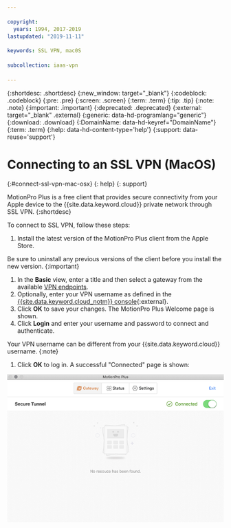 ```yaml
---

copyright:
  years: 1994, 2017-2019
lastupdated: "2019-11-11"

keywords: SSL VPN, mac0S

subcollection: iaas-vpn

---
```


{:shortdesc: .shortdesc}
{:new_window: target="_blank"}
{:codeblock: .codeblock}
{:pre: .pre}
{:screen: .screen}
{:term: .term}
{:tip: .tip}
{:note: .note}
{:important: .important}
{:deprecated: .deprecated}
{:external: target="_blank" .external}
{:generic: data-hd-programlang="generic"}
{:download: .download}
{:DomainName: data-hd-keyref="DomainName"}
{:term: .term}
{:help: data-hd-content-type='help'}
{:support: data-reuse='support'}

# Connecting to an SSL VPN (MacOS)
{:#connect-ssl-vpn-mac-osx}
{: help}
{: support}

MotionPro Plus is a free client that provides secure connectivity from your Apple device to the {{site.data.keyword.cloud}} private network through SSL VPN.
{:shortdesc}

To connect to SSL VPN, follow these steps:

1. Install the latest version of the MotionPro Plus client from the Apple Store.

  Be sure to uninstall any previous versions of the client before you install the new version.
  {:important}

1. In the **Basic** view, enter a title and then select a gateway from the available [VPN endpoints](https://www.ibm.com/cloud/vpn-access).
1. Optionally, enter your VPN username as defined in the [{{site.data.keyword.cloud_notm}} console](https://{DomainName}/){:external}.
1. Click **OK** to save your changes. The MotionPro Plus Welcome page is shown.
1. Click **Login** and enter your username and password to connect and authenticate.

  Your VPN username can be different from your {{site.data.keyword.cloud}} username.
  {:note}

1. Click **OK** to log in. A successful "Connected" page is shown:

  ![SSL VPN connected page](images/motionpro_plus_connected.png)
